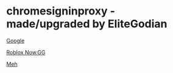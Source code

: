 # chromesigninproxy - made/upgraded by EliteGodian


<a target="_self" href="https://www.google.com" > Google </a>  


<a target="_self" href="https://now.gg/apps/roblox-corporation/5349/roblox.html" > Roblox Now.GG </a>

<a target="_self" href="https://code-names-bot.herokuapp.com/
" > Meh </a>
